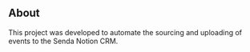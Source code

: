 ## About
This project was developed to automate the sourcing and uploading of events to the Senda Notion CRM. 
